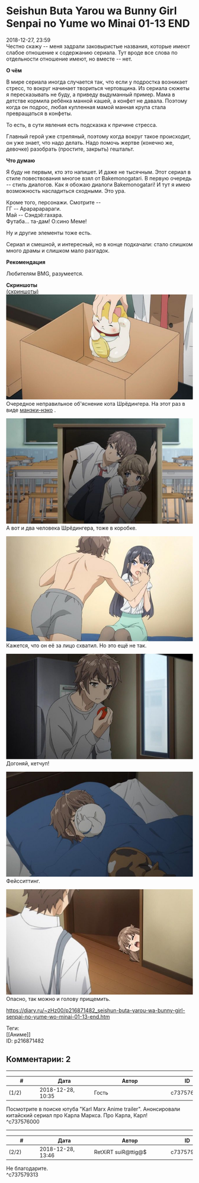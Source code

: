 Seishun Buta Yarou wa Bunny Girl Senpai no Yume wo Minai 01-13 END
==================================================================

  
2018-12-27, 23:59  
 Честно скажу -- меня задрали заковыристые названия, которые имеют слабое отношение к содержанию сериала. Тут вроде все слова по отдельности отношение имеют, но вместе -- нет.   
   
  **О чём**    
   
 В мире сериала иногда случается так, что если у подростка возникает стресс, то вокруг начинает твориться чертовщина. Из сериала сюжеты я пересказывать не буду, а приведу выдуманный пример. Мама в детстве кормила ребёнка манной кашей, а конфет не давала. Поэтому когда он подрос, любая купленная мамой манная крупа стала превращаться в конфеты.   
   
 То есть, в сути явления есть подсказка к причине стресса.   
   
 Главный герой уже стреляный, поэтому когда вокруг такое происходит, он уже знает, что надо делать. Надо помочь жертве (конечно же, девочке) разобрать (простите, закрыть) гештальт.   
   
  **Что думаю**    
   
 Я буду не первым, кто это напишет. И даже не тысячным. Этот сериал в стиле повествования многое взял от Bakemonogatari. В первую очередь -- стиль диалогов. Как я обожаю диалоги Bakemonogatari! И тут я имею возможность насладиться сходными. Это ура.   
   
 Кроме того, персонажи. Смотрите --   
 ГГ -- Арарарарараги.   
 Май -- Сэндзё:гахара.   
 Футаба... та-дам! О:сино Меме!   
   
 Ну и другие элементы тоже есть.   
   
 Сериал и смешной, и интересный, но в конце подкачали: стало слишком много драмы и слишком мало разгадок.   
   
  **Рекомендация**    
   
 Любителям BMG, разумеется.   
   
  **Скриншоты**    
  [(скриншоты)](https://zHz00.diary.ru/p216871482.htm?index=1#linkmore216871482m1)       
  [![](pics/gFvP57Il.jpg)](https://i.imgur.com/gFvP57I.jpg)    
 Очередное неправильное об'яснение кота Шрёдингера. На этот раз в виде  [манэки-нэко](https://ru.wikipedia.org/wiki/%D0%9C%D0%B0%D0%BD%D1%8D%D0%BA%D0%B8-%D0%BD%D1%8D%D0%BA%D0%BE)  .   
   
  [![](pics/L804dtWl.jpg)](https://i.imgur.com/L804dtW.jpg)    
 А вот и два человека Шрёдингера, тоже в коробке.   
   
  [![](pics/y5dtAL1l.jpg)](https://i.imgur.com/y5dtAL1.jpg)    
 Кажется, что он её за лицо схватил. Но это ещё не так.   
   
  [![](pics/whoU6LWl.jpg)](https://i.imgur.com/whoU6LW.jpg)    
 Догоняй, кетчуп!   
   
  [![](pics/o9zfbwzl.jpg)](https://i.imgur.com/o9zfbwz.jpg)    
 Фейсситтинг.   
   
  [![](pics/MnwdW8al.jpg)](https://i.imgur.com/MnwdW8a.jpg)    
 Опасно, так можно и голову прищемить.   
      
  
<https://diary.ru/~zHz00/p216871482_seishun-buta-yarou-wa-bunny-girl-senpai-no-yume-wo-minai-01-13-end.htm>  
  
Теги:  
[[Аниме]]  
ID: p216871482  


Комментарии: 2
--------------

  


---



|         #         |              Дата              |                     Автор                     |           ID           |
| --- | --- | --- | --- |
| (1/2) | 2018-12-28, 10:35 | Гость | c737576000 |

  
 Посмотрите в поиске ютуба "Karl Marx Anime trailer". Анонсировали китайский сериал про Карла Маркса. Про Карла, Карл!   
 ^c737576000

---



|         #         |              Дата              |                     Автор                     |           ID           |
| --- | --- | --- | --- |
| (2/2) | 2018-12-28, 13:46 | RetXiRT suiR@ttig@$ | c737579313 |

  
      
 Не благодарите.    
 ^c737579313